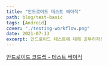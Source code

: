 ```yaml
---
title: "안드로이드 테스트 베이직"
path: blog/test-basic
tags: [Android]
cover: "./testing-workflow.png"
date: 2021-07-13
excerpt: 안드로이드 테스트에 대해 공부하자!
---
```


[안드로이드 코드랩 - 테스트 베이직](https://developer.android.com/codelabs/advanced-android-kotlin-training-testing-basics#0)
